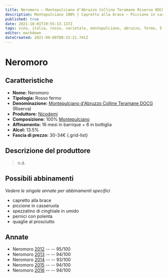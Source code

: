 ```yaml
---
title: Neromoro – Montepulciano d'Abruzzo Colline Teramane Riserva DOCG – Nicodemi – Abruzzo (IT) – 30-34€ – 5★
description: Montepulciano 100% | Capretto alla brace – Piccione in casseruola – Spezzatino di cinghiale in umido – Pernici con polenta – Quaglie al prosciutto
published: true
date: 2021-10-01T19:55:13.137Z
tags: vino, italia, rosso, varietale, montepulciano, abruzzo, fermo, 5 stelle, capretto alla brace, piccione in casseruola, spezzatino di cinghiale in umido, pernici con polenta, quaglie al prosciutto, 30-34€
editor: markdown
dateCreated: 2021-09-08T08:15:21.741Z
---
```


# Neromoro

## Caratteristiche
- **Nome:** Neromoro
- **Tipologia:** Rosso fermo
- **Denominazione:** [Montepulciano d'Abruzzo Colline Teramane DOCG](/denominazioni/Italia/Abruzzo/DOC/Montepulciano-d-Abruzzo-Colline-Teramane) (Riserva)
- **Produttore:** [Nicodemi](/produttori/Italia/Abruzzo/Nicodemi) 
- **Composizione:** 100% [Montepulciano](/vitigni/Italia/bacca-nera/montepulciano)
- **Affinamento:** 16 mesi in barrique + 6 in bottiglia
- **Alcol:** 13.5%
- **Fascia di prezzo:** 30-34€
{.grid-list}

## Descrizione del produttore

> n.d.

## Possibili abbinamenti
*Vedere le singole annate per abbinamenti specifici*

- capretto alla brace
- piccione in casseruola
- spezzatino di cinghiale in umido
- pernici con polenta
- quaglie al prosciutto

## Annate
- Neromoro [2012](/vini/Italia/Abruzzo/Torre-dei-Beati/Neromoro/2012) -- <span class="star-5"></span> -- 95/100
- Neromoro [2013](/vini/Italia/Abruzzo/Torre-dei-Beati/Neromoro/2013) -- <span class="star-5"></span> -- 94/100
- Neromoro [2014](/vini/Italia/Abruzzo/Torre-dei-Beati/Neromoro/2014) -- <span class="star-5"></span> -- 93/100
- Neromoro [2015](/vini/Italia/Abruzzo/Torre-dei-Beati/Neromoro/2015) -- <span class="star-5"></span> -- 94/100
- Neromoro [2016](/vini/Italia/Abruzzo/Torre-dei-Beati/Neromoro/2016) -- <span class="star-5"></span> -- 94/100

